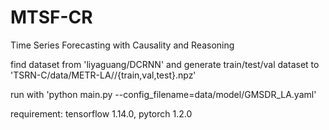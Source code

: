 # MTSF-CR
Time Series Forecasting with Causality and Reasoning

find dataset from 'liyaguang/DCRNN' 
and generate train/test/val dataset to 'TSRN-C/data/METR-LA//{train,val,test}.npz'


run with 'python main.py --config_filename=data/model/GMSDR_LA.yaml'

requirement:
tensorflow                1.14.0, pytorch                   1.2.0
